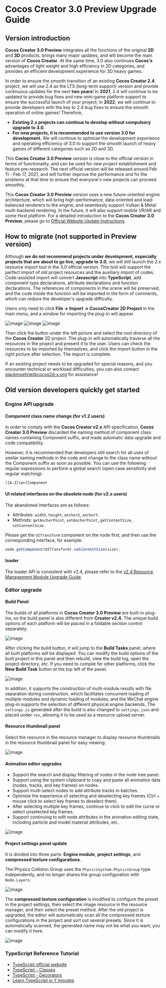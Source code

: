 # Cocos Creator 3.0 Preview Upgrade Guide

## Version introduction

__Cocos Creator 3.0 Preview__ integrates all the functions of the original __2D__ and __3D__ products, brings many major updates, and will become the main version of __Cocos Creator__. At the same time, 3.0 also continues __Cocos's__ advantages of light weight and high efficiency in 2D categories, and provides an efficient development experience for 3D heavy games.

In order to ensure the smooth transition of an existing __Cocos Creator 2.4__ project, we will use 2.4 as the LTS (long-term support) version and provide continuous updates for the next **two years**! In **2021**, 2.4 will continue to be updated to provide bug fixes and new mini-game platform support to ensure the successful launch of your project; in **2022**, we will continue to provide developers with the key to 2.4 bug fixes to ensure the smooth operation of online games! Therefore,

 - **Existing 2.x projects can continue to develop without compulsory upgrade to 3.0**.
 - **For new projects, it is recommended to use version 3.0 for development**. We will continue to optimize the development experience and operating efficiency of 3.0 to support the smooth launch of heavy games of different categories such as 2D and 3D.

This __Cocos Creator 3.0 Preview__ version is close to the official version in terms of functionality, and can be used for new project establishment and feature pre-research. The next official version will be released around Feb 11 - Feb 17, 2021, and will further improve the performance and fix the problems at that time to ensure that everyone's new projects can proceed smoothly.

This __Cocos Creator 3.0 Preview__ version uses a new future-oriented engine architecture, which will bring high-performance, data-oriented and load-balanced renderers to the engine, and seamlessly support Vulkan & Metal multi-backend rendering. In the future, it will also support mobile VR/AR and some Host platform. For a detailed introduction to the __Cocos Creator 3.0 Preview__, please go to [Official Website Update Instructions](https://cocos.com/creator).

## How to migrate (not supported in Preview version)

Although **we do not recommend projects under development, especially projects that are about to go live, upgrade to 3.0**, we will still launch the 2.x resource import tool in the 3.0 official version. This tool will support the perfect import of old project resources and the auxiliary import of codes. Code-assisted import will convert **Javascript** into **TypeScript**, add component type declarations, attribute declarations and function declarations. The references of components in the scene will be preserved, and the code inside the function will be imported in the form of comments, which can reduce the developer's upgrade difficulty.

Users only need to click **File -> Import -> CocosCreator 2D Project** in the main menu, and a window for importing the plug-in will appear.

![image](https://user-images.githubusercontent.com/1503156/100599538-20b8c880-333b-11eb-9831-bf176730b777.png)
![image](https://user-images.githubusercontent.com/1503156/100599556-26161300-333b-11eb-8b85-31e144300f73.png)
![image](https://user-images.githubusercontent.com/1503156/100599545-23b3b900-333b-11eb-844a-876ad09fe7c6.png)

Then click the button under the left picture and select the root directory of the __Cocos Creator__ 2D project. The plug-in will automatically traverse all the resources in the project and present it to the user. Users can check the resources to be imported by themselves, and click the import button in the right picture after selection. The import is complete.

If an existing project needs to be upgraded for special reasons, and you encounter technical or workload difficulties, you can also contact [slackmoehrle@cocos2d-x.org](mailto:slackmoehrle@cocos2d-x.org) for assistance!

## Old version developers quickly get started

### Engine API upgrade

#### Component class name change (for v1.2 users)

In order to comply with the __Cocos Creator v2.x__ API specification, __Cocos Creator 3.0 Preview__ discarded the naming method of component class names containing Component suffix, and made automatic data upgrade and code compatibility.

However, it is recommended that developers still search for all uses of similar naming methods in the code and change to the class name without the Component suffix as soon as possible. You can use the following regular expressions to perform a global search (open case sensitivity and regular matching):

```
([A-Z]\w+)Component
```

#### UI related interfaces on the obsolete node (for v2.x users)

The abandoned interfaces are as follows:

- Attributes: `width`, `height`, `anchorX`, `anchorY`.
- Methods: `getAnchorPoint`, `setAnchorPoint`, `getContentSize`, `setContentSize`.

Please get the `UITransform` component on the node first, and then use the corresponding interface, for example:

```typescript
node.getComponent(UITransform).setContentSize(size);
```

#### loader

The loader API is consistent with v2.4, please refer to the [v2.4 Resource Management Module Upgrade Guide](https://docs.cocos.com/creator/manual/en/release-notes/asset-manager-upgrade-guide.html).

### Editor upgrade

#### Build Panel

The builds of all platforms in __Cocos Creator 3.0 Preview__ are built-in plug-ins, so the build panel is also different from __Creator v2.4__. The unique build options of each platform will be placed in a foldable section control separately.

![image](https://user-images.githubusercontent.com/1503156/100602713-3d56ff80-333f-11eb-8280-d58e262ccc2b.png)

After clicking the build button, it will jump to the **Build Tasks** panel, where all built platforms will be displayed. You can modify the build options of the built project in this panel and then rebuild, view the build log, open the project directory, etc. If you need to compile for other platforms, click the **New Build Task** button at the top left of the panel.

![image](https://user-images.githubusercontent.com/1503156/100602806-5cee2800-333f-11eb-8dfe-4ba7e8e9283a.png)

In addition, it supports the construction of multi-module results with file separation during construction, which facilitates concurrent loading of multiple modules and dynamic loading of modules, and the WeChat engine plug-in supports the selection of different physical engine backends. The `settings.js` generated after the build is also changed to `settings.json` and placed under `res`, allowing it to be used as a resource upload server.

#### Resource thumbnail panel

Select the resource in the resource manager to display resource thumbnails in the resource thumbnail panel for easy viewing:

![image](https://user-images.githubusercontent.com/1503156/100602913-78f1c980-333f-11eb-9f9a-18e214548ce7.png)

#### Animation editor upgrades

- Support the search and display filtering of nodes in the node tree panel.
- Support using the system clipboard to copy and paste all animation data (nodes, tracks, and key frames) on nodes.
- Support multi-select nodes to add attribute tracks in batches.
- Optimize the experience of selecting and deselecting key frames (Ctrl + mouse click to select key frames to deselect them).
- After selecting multiple key frames, continue to click to edit the curve or select unselected key frames.
- Support continuing to edit node attributes in the animation editing state, including particle and model material attributes, etc.

![image](https://user-images.githubusercontent.com/1503156/100603114-a2aaf080-333f-11eb-8bd3-0997721adcb6.png)

#### Project settings panel update

It is divided into three parts: **Engine module**, **project settings**, and **compressed texture configurations**.

The Physics Collision Group uses the `PhysicsSystem.PhysicsGroup` type independently, and no longer shares the group configuration with `Node.Layers`:

![image](https://user-images.githubusercontent.com/1503156/100603220-be15fb80-333f-11eb-9ddd-a6b97455c468.png)

The **compressed texture configuration** is modified to configure the preset in the project settings, then select the image resource in the resource manager, and then select the preset method. After the old project is upgraded, the editor will automatically scan all the compressed texture configurations in the project and sort out several presets. Since it is automatically scanned, the generated name may not be what you want, you can modify it here.

![image](https://user-images.githubusercontent.com/1503156/100603295-d259f880-333f-11eb-8ff9-c985df953d83.png)

### TypeScript Reference Tutorial

- [TypeScript official website](https://www.typescriptlang.org/)
- [TypeScript - Classes](https://www.typescriptlang.org/docs/handbook/classes.html)
- [TypeScript - Decorators](https://www.typescriptlang.org/docs/handbook/decorators.html)
- [Learn TypeScript in Y minutes](https://learnxinyminutes.com/docs/typescript/)
